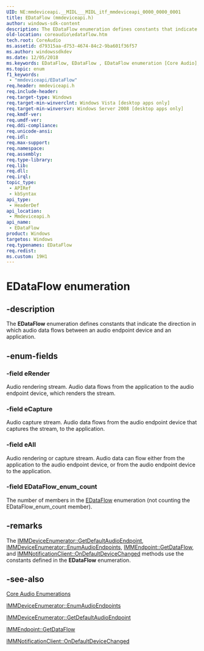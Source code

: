 ```yaml
---
UID: NE:mmdeviceapi.__MIDL___MIDL_itf_mmdeviceapi_0000_0000_0001
title: EDataFlow (mmdeviceapi.h)
author: windows-sdk-content
description: The EDataFlow enumeration defines constants that indicate the direction in which audio data flows between an audio endpoint device and an application.
old-location: coreaudio\edataflow.htm
tech.root: CoreAudio
ms.assetid: d79315aa-d753-4674-84c2-9ba601f36f57
ms.author: windowssdkdev
ms.date: 12/05/2018
ms.keywords: EDataFlow, EDataFlow , EDataFlow enumeration [Core Audio], EDataFlow_enum_count, coreaudio.edataflow, eAll, eCapture, eRender, mmdeviceapi/EDataFlow, mmdeviceapi/EDataFlow_enum_count, mmdeviceapi/eAll, mmdeviceapi/eCapture, mmdeviceapi/eRender
ms.topic: enum
f1_keywords: 
 - "mmdeviceapi/EDataFlow"
req.header: mmdeviceapi.h
req.include-header: 
req.target-type: Windows
req.target-min-winverclnt: Windows Vista [desktop apps only]
req.target-min-winversvr: Windows Server 2008 [desktop apps only]
req.kmdf-ver: 
req.umdf-ver: 
req.ddi-compliance: 
req.unicode-ansi: 
req.idl: 
req.max-support: 
req.namespace: 
req.assembly: 
req.type-library: 
req.lib: 
req.dll: 
req.irql: 
topic_type:
 - APIRef
 - kbSyntax
api_type:
 - HeaderDef
api_location:
 - Mmdeviceapi.h
api_name:
 - EDataFlow
product: Windows
targetos: Windows
req.typenames: EDataFlow
req.redist: 
ms.custom: 19H1
---
```


# EDataFlow enumeration


## -description



The <b>EDataFlow</b> enumeration defines constants that indicate the direction in which audio data flows between an audio endpoint device and an application.




## -enum-fields




### -field eRender

Audio rendering stream. Audio data flows from the application to the audio endpoint device, which renders the stream.


### -field eCapture

Audio capture stream. Audio data flows from the audio endpoint device that captures the stream, to the application.


### -field eAll

Audio rendering or capture stream. Audio data can flow either from the application to the audio endpoint device, or from the audio endpoint device to the application.


### -field EDataFlow_enum_count

The number of members in the <a href="https://docs.microsoft.com/windows/win32/api/mmdeviceapi/ne-mmdeviceapi-edataflow">EDataFlow</a> enumeration (not counting the EDataFlow_enum_count member).


## -remarks



The <a href="https://docs.microsoft.com/windows/win32/api/mmdeviceapi/ne-mmdeviceapi-edataflow">IMMDeviceEnumerator::GetDefaultAudioEndpoint</a>, <a href="https://docs.microsoft.com/windows/desktop/api/mmdeviceapi/nf-mmdeviceapi-immdeviceenumerator-enumaudioendpoints">IMMDeviceEnumerator::EnumAudioEndpoints</a>, <a href="https://docs.microsoft.com/windows/desktop/api/mmdeviceapi/nf-mmdeviceapi-immendpoint-getdataflow">IMMEndpoint::GetDataFlow</a>, and <a href="https://docs.microsoft.com/windows/desktop/api/mmdeviceapi/nf-mmdeviceapi-immnotificationclient-ondefaultdevicechanged">IMMNotificationClient::OnDefaultDeviceChanged</a> methods use the constants defined in the <b>EDataFlow</b> enumeration.




## -see-also




<a href="https://docs.microsoft.com/windows/desktop/CoreAudio/core-audio-enumerations">Core Audio Enumerations</a>



<a href="https://docs.microsoft.com/windows/desktop/api/mmdeviceapi/nf-mmdeviceapi-immdeviceenumerator-enumaudioendpoints">IMMDeviceEnumerator::EnumAudioEndpoints</a>



<a href="https://docs.microsoft.com/windows/desktop/api/mmdeviceapi/nf-mmdeviceapi-immdeviceenumerator-getdefaultaudioendpoint">IMMDeviceEnumerator::GetDefaultAudioEndpoint</a>



<a href="https://docs.microsoft.com/windows/desktop/api/mmdeviceapi/nf-mmdeviceapi-immendpoint-getdataflow">IMMEndpoint::GetDataFlow</a>



<a href="https://docs.microsoft.com/windows/desktop/api/mmdeviceapi/nf-mmdeviceapi-immnotificationclient-ondefaultdevicechanged">IMMNotificationClient::OnDefaultDeviceChanged</a>
 

 

